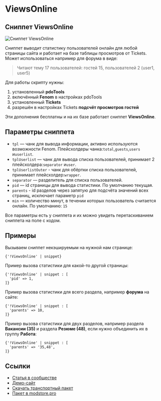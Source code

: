 # ViewsOnline

## Сниппет ViewsOnline

![Сниппет ViewsOnline](https://file.modx.pro/files/8/f/b/8fbfa1707d51a469803adaad32ef40d1.jpg)

Cниппет выводит статистику пользователей онлайн для любой страницы сайта и работает на базе таблицы просмотров от Tickets.
Может использоваться например для форума в виде:
> Читают тему 17 пользователей: гостей 15, пользователей 2 (user1, user5)

Для работы скрипту нужны:

1. установленный **pdoTools**
2. включённый **Fenom** в настройках pdoTools
3. установленный **Tickets**
4. разрешён в настройках Tickets **подсчёт просмотров гостей**

Эти дополнения бесплатны и на их базе работает сниппет **ViewsOnline**.

## Параметры сниппета

- `tpl` — чанк для вывода информации, активно используются возможности Fenom. Плейсхолдеры чанка:`total`,`guests`,`users` и`userlist`.
- `tplUserlist` — чанк для вывода списка пользователей, принимает 2 плейсхолдера:`separator` и`user`.
- `tplUserlistOuter` - чанк для обёртки списка пользователей, принимает плейсхолдер:`wrapper`.
- `separator` — разделитель для списка пользователей.
- `pid` — id страницы для вывода статистики. По умолчанию текущая.
- `parents` - id разделов через запятую для подсчёта значений всех страниц, исключает параметр `pid`
- `min` — количество минут, в течении которых пользователь считается онлайн. По умолчанию: `15`

Все параметры есть у сниппета и их можно увидеть перетаскиванием сниппета на поле с кодом.

## Примеры

Вызываем сниппет некэшируемым на нужной нам странице:

```fenom
{'!ViewsOnline' | snippet}
```

Пример вызова статистики для какой-то другой страницы:

```fenom
{'!ViewsOnline' | snippet : [
  'pid' => 1,
]}
```

Пример вызова статистики для всего раздела, например **форума** на сайте:

```fenom
{'!ViewsOnline' | snippet : [
  'parents' => 10,
]}
```

Пример вызова статистики для двух разделов, например раздела **Вакансии (35)** и раздела **Резюме (48)**, если нужно объединить их в группу **Работа**:

```fenom
{'!ViewsOnline' | snippet : [
  'parents' => '35,48',
]}
```

## Ссылки

- [Статья в сообществе](https://modx.pro/solutions/9778-output-users-online-for-a-specific-page/)
- [Демо-сайт](https://demo.bazstudio.com)
- [Скачать транспортный пакет](https://demo.bazstudio.com/assets/files/viewsonline-1.0.1-beta1.transport.zip)
- [Пакет в modstore.pro](https://modstore.pro/packages/users/viewsonline)
